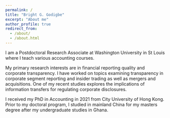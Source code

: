 ```yaml
---
permalink: /
title: "Bright G. Godigbe"
excerpt: "About me"
author_profile: true
redirect_from: 
  - /about/
  - /about.html
---
```


I am a Postdoctoral Research Associate at Washington University in St Louis where I teach various accounting courses. 

My primary research interests are in financial reporting quality and corporate transparency. I have worked on topics examining transparency in corporate segment reporting and insider trading as well as mergers and acquisitions. One of my recent studies explores the implications of information transfers for regulating corporate disclosures.

I received my PhD in Accounting in 2021 from City University of Hong Kong. Prior to my doctoral program, I studied in mainland China for my masters degree after my undergraduate studies in Ghana. 
